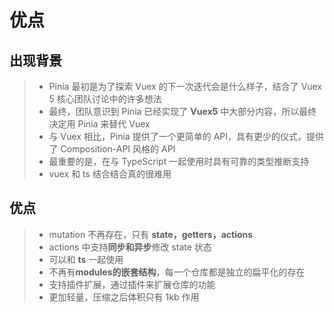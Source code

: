 # 优点

## 出现背景

>* Pinia 最初是为了探索 Vuex 的下一次迭代会是什么样子，结合了 Vuex 5 核心团队讨论中的许多想法
>* 最终，团队意识到 Pinia 已经实现了 **Vuex5** 中大部分内容，所以最终决定用 Pinia 来替代 Vuex
>* 与 Vuex 相比，Pinia 提供了一个更简单的 API，具有更少的仪式，提供了 Composition-API 风格的 API
>* 最重要的是，在与 TypeScript 一起使用时具有可靠的类型推断支持
>  * vuex 和 ts 结合结合真的很难用

## 优点

>* mutation 不再存在，只有 **state，getters，actions**
>* actions 中支持**同步和异步**修改 state 状态
>* 可以和 **ts** 一起使用
>* 不再有**modules的嵌套结构**，每一个仓库都是独立的扁平化的存在
>* 支持插件扩展，通过插件来扩展仓库的功能
>* 更加轻量，压缩之后体积只有 1kb 作用